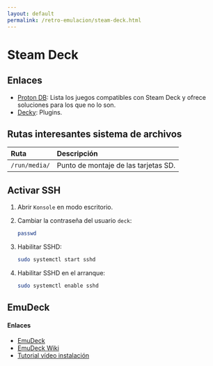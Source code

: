 ```yaml
---
layout: default
permalink: /retro-emulacion/steam-deck.html
---
```


# Steam Deck

## Enlaces

* [Proton DB](https://www.protondb.com/): Lista los juegos compatibles con Steam Deck y ofrece soluciones para los que no lo son.
* [Decky](https://decky.xyz/): Plugins.

## Rutas interesantes sistema de archivos

|Ruta|Descripción|
|:---|:----------|
|`/run/media/`| Punto de montaje de las tarjetas SD.|

## Activar SSH

1. Abrir `Konsole` en modo escritorio.
2. Cambiar la contraseña del usuario `deck`:

    ```bash
    passwd
    ```

3. Habilitar SSHD:

    ```bash
    sudo systemctl start sshd
    ```

4. Habilitar SSHD en el arranque:

    ```bash
    sudo systemctl enable sshd
    ```

## EmuDeck

#### Enlaces

* [EmuDeck](https://emudeck.com/)
* [EmuDeck Wiki](https://emudeck.github.io/)
* [Tutorial vídeo instalación](https://www.youtube.com/watch?v=N6BGOOLV7-Y)